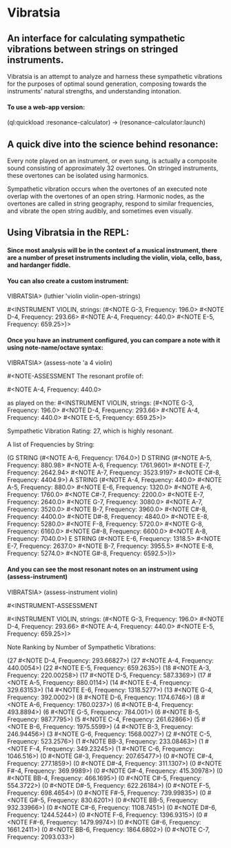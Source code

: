 # Vibratsia

## An interface for calculating sympathetic vibrations between strings on stringed instruments.

Vibratsia is an attempt to analyze and harness these sympathetic vibrations for the purposes
of optimal sound generation, composing towards the instruments' natural strengths, and
understanding intonation.

#### To use a web-app version: 
(ql:quickload :resonance-calculator) -> (resonance-calculator:launch)

## A quick dive into the science behind resonance:

Every note played on an instrument, or even sung, is actually a composite sound consisting
of approximately 32 overtones. On stringed instruments, these overtones can be isolated
using harmonics.

Sympathetic vibration occurs when the overtones of an executed note overlap with the
overtones of an open string. Harmonic nodes, as the overtones are called in string
geography, respond to similar frequencies, and vibrate the open string audibly,
and sometimes even visually. 

## Using Vibratsia in the REPL:

#### Since most analysis will be in the context of a musical instrument, there are a number of preset instruments including the violin, viola, cello, bass, and hardanger fiddle.

#### You can also create a custom instrument:

VIBRATSIA> (luthier 'violin violin-open-strings)

#<INSTRUMENT VIOLIN, strings: (#<NOTE G-3, Frequency: 196.0>
                               #<NOTE D-4, Frequency: 293.66>
                               #<NOTE A-4, Frequency: 440.0>
                               #<NOTE E-5, Frequency: 659.25>)> 
                               
#### Once you have an instrument configured, you can compare a note with it using note-name/octave syntax:

 VIBRATSIA> (assess-note 'a 4 violin)

#<NOTE-ASSESSMENT 
The resonant profile of:

#<NOTE A-4, Frequency: 440.0>
                          
as played on the: 
#<INSTRUMENT VIOLIN, strings: (#<NOTE G-3, Frequency: 196.0>
                               #<NOTE D-4, Frequency: 293.66>
                               #<NOTE A-4, Frequency: 440.0>
                               #<NOTE E-5, Frequency: 659.25>)>

                          
Sympathetic Vibration Rating: 27, which is highly resonant.

                          
A list of Frequencies by String:

(G STRING (#<NOTE A-6, Frequency: 1764.0>) D STRING
 (#<NOTE A-5, Frequency: 880.98> #<NOTE A-6, Frequency: 1761.9601>
  #<NOTE E-7, Frequency: 2642.94> #<NOTE A-7, Frequency: 3523.9197>
  #<NOTE C#-8, Frequency: 4404.9>)
 A STRING
 (#<NOTE A-4, Frequency: 440.0> #<NOTE A-5, Frequency: 880.0>
  #<NOTE E-6, Frequency: 1320.0> #<NOTE A-6, Frequency: 1760.0>
  #<NOTE C#-7, Frequency: 2200.0> #<NOTE E-7, Frequency: 2640.0>
  #<NOTE G-7, Frequency: 3080.0> #<NOTE A-7, Frequency: 3520.0>
  #<NOTE B-7, Frequency: 3960.0> #<NOTE C#-8, Frequency: 4400.0>
  #<NOTE D#-8, Frequency: 4840.0> #<NOTE E-8, Frequency: 5280.0>
  #<NOTE F-8, Frequency: 5720.0> #<NOTE G-8, Frequency: 6160.0>
  #<NOTE G#-8, Frequency: 6600.0> #<NOTE A-8, Frequency: 7040.0>)
 E STRING
 (#<NOTE E-6, Frequency: 1318.5> #<NOTE E-7, Frequency: 2637.0>
  #<NOTE B-7, Frequency: 3955.5> #<NOTE E-8, Frequency: 5274.0>
  #<NOTE G#-8, Frequency: 6592.5>))>

#### And you can see the most resonant notes on an instrument using (assess-instrument)

VIBRATSIA> (assess-instrument violin)

#<INSTRUMENT-ASSESSMENT 
                        
#<INSTRUMENT VIOLIN, strings: (#<NOTE G-3, Frequency: 196.0>
                               #<NOTE D-4, Frequency: 293.66>
                               #<NOTE A-4, Frequency: 440.0>
                               #<NOTE E-5, Frequency: 659.25>)>

Note Ranking by Number of Sympathetic Vibrations:

 (27 #<NOTE D-4, Frequency: 293.66827>)
(27 #<NOTE A-4, Frequency: 440.0054>)
(22 #<NOTE E-5, Frequency: 659.2635>)
(18 #<NOTE A-3, Frequency: 220.00258>)
(17 #<NOTE D-5, Frequency: 587.3369>)
(17 #<NOTE A-5, Frequency: 880.0114>)
(14 #<NOTE E-4, Frequency: 329.63153>)
(14 #<NOTE E-6, Frequency: 1318.5277>)
(13 #<NOTE G-4, Frequency: 392.0002>)
(8 #<NOTE D-6, Frequency: 1174.6746>)
(8 #<NOTE A-6, Frequency: 1760.0237>)
(6 #<NOTE B-4, Frequency: 493.8894>)
(6 #<NOTE G-5, Frequency: 784.001>)
(6 #<NOTE B-5, Frequency: 987.7795>)
(5 #<NOTE C-4, Frequency: 261.62866>)
(5 #<NOTE B-6, Frequency: 1975.5599>)
(4 #<NOTE B-3, Frequency: 246.94456>)
(3 #<NOTE G-6, Frequency: 1568.0027>)
(2 #<NOTE C-5, Frequency: 523.2576>)
(1 #<NOTE BB-3, Frequency: 233.08463>)
(1 #<NOTE F-4, Frequency: 349.23245>)
(1 #<NOTE C-6, Frequency: 1046.516>)
(0 #<NOTE G#-3, Frequency: 207.65477>)
(0 #<NOTE C#-4, Frequency: 277.1859>)
(0 #<NOTE D#-4, Frequency: 311.1307>)
(0 #<NOTE F#-4, Frequency: 369.9989>)
(0 #<NOTE G#-4, Frequency: 415.30978>)
(0 #<NOTE BB-4, Frequency: 466.1695>)
(0 #<NOTE C#-5, Frequency: 554.3722>)
(0 #<NOTE D#-5, Frequency: 622.26184>)
(0 #<NOTE F-5, Frequency: 698.4654>)
(0 #<NOTE F#-5, Frequency: 739.99835>)
(0 #<NOTE G#-5, Frequency: 830.6201>)
(0 #<NOTE BB-5, Frequency: 932.33966>)
(0 #<NOTE C#-6, Frequency: 1108.7451>)
(0 #<NOTE D#-6, Frequency: 1244.5244>)
(0 #<NOTE F-6, Frequency: 1396.9315>)
(0 #<NOTE F#-6, Frequency: 1479.9974>)
(0 #<NOTE G#-6, Frequency: 1661.2411>)
(0 #<NOTE BB-6, Frequency: 1864.6802>)
(0 #<NOTE C-7, Frequency: 2093.033>)
>
